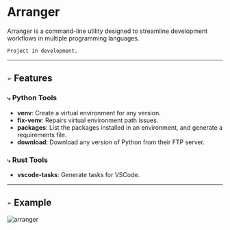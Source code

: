 # Arranger
Arranger is a command-line utility designed to streamline development workflows in multiple programming languages.

`Project in development.`
___
## `➢` Features
### `⤷` Python Tools
- **venv**: Create a virtual environment for any version.
- **fix-venv**: Repairs virtual environment path issues.
- **packages**: List the packages installed in an environment, and generate a requirements file.
- **download**: Download any version of Python from their FTP server.

### `⤷` Rust Tools
- **vscode-tasks**: Generate tasks for VSCode.

___
## `➢` Example
![arranger](https://github.com/syn-chromatic/arranger-rs/assets/68112904/e581e0f7-2921-475b-a123-f52251bdbd65)
